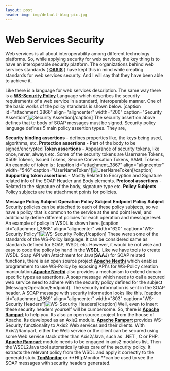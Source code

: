 ```yaml
---
layout: post
header-img: img/default-blog-pic.jpg
---
```


# Web Services Security

Web services is all about interoperability among different technology platforms. So, while applying security for web services, the key thing is to have an interoperable security platform. The organizations behind web services standards ( **[OASIS](http://www.oasis-open.org/home/index.php)** ) have kept this in mind while creating standards for web services security. And I will say that they have been able to achieve it.

Like there is a language for web services description. The same way there is a **[WS-Security Policy](http://docs.oasis-open.org/ws-sx/ws-securitypolicy/200702/ws-securitypolicy-1.2-spec-os.html)** Language which describes the security requirements of a web service in a standard, interoperable manner.  One of the basic works of the policy standards is shown below. [caption id="attachment_3866" align="aligncenter" width="200" caption="Security Assertion"]![Security Assertion](/wp-content/uploads/2010/06/Security-Assertion.jpg)[/caption] The security assertion above defines that te body of SOAP messages must be signed. Security policy language defines 5 main policy assertion types. They are, 

**Security binding assertions** \- defines properties like, the keys being used, algorithms, etc. **Protection assertions** \- Part of the body to be signed/encrypted **Token assertions** \- Appearance of security tokens, like once, never, always etc. Some of the security tokens are Username Tokens, X509 Tokens, Issued Tokens, Secure Conversation Tokens, SAML Tokens. An example of token is : [caption id="attachment_3867" align="aligncenter" width="546" caption="UserNameToken"]![UserNameToken](/wp-content/uploads/2010/06/UserNameToken.png)[/caption] **Supporting token assertions** \- Mostly Related to Encryption and Signature related info of the SOAP Header and Body elements. **Protocol assertions** \- Related to the signature of the body, signature type etc. **Policy Subjects** Policy subjects are the attachment points for policies. 

**Message Policy Subject** **Operation Policy Subject** **Endpoint Policy Subject** Security policies can be attached to each of these policy subjects, so we have a policy that is common to the service at the end point level, and additionally define different policies for each operation and message level. An example of policy in WSDL is shown here. [caption id="attachment_3868" align="aligncenter" width="620" caption="WS-Security Policy"]![WS-Security Policy](/wp-content/uploads/2010/06/Policy.png)[/caption] These were some of the standards of the WS-Policy language. It can be considered same as standards defined for SOAP, WSDL etc. However, it would be not wise and easy to code the policy by hand in the **WSDL**. Like we have tools to create WSDL. Soap API with Attachment for Java(**SAAJ**) for SOAP related functions, there is an open source project **[Apache Neethi](http://ws.apache.org/commons/neethi)** which enables programmers to use WS-Policy by exposing API's for WS-Policy creation manipulation.**[Apache Neethi](http://ws.apache.org/commons/neethi)** also provides a mechanism to extend domain specific types as assertions. A soap message which needs to call a secured web service need to adhere with the security policy defined for the subject (Message/Operation/Endpoint). The security information is sent in the SOAP header. A SOAP message with security information looks like this. [caption id="attachment_3869" align="aligncenter" width="803" caption="WS-Security Headers"]![WS-Security Headers](http://xebee.xebia.in/wp-content/uploads/2010/06/WS-Security-Headers.png)[/caption] Well, even to insert these security headers yourself will be cumbersome. So, there is **[Apache Rampart](http://ws.apache.org/rampart)** to help you. Its also an open source project from the house of Apache. Its developed as an Axis2 module. **[Apache Rampart](http://ws.apache.org/rampart)** provides WS-Security functionality to Axis2 Web services and their clients. With Axis2/Rampart, either the Web service or the client can be secured using some Web service stack other than Axis2/Java, such as  .NET , C or PHP. **[Apache Rampart](http://ws.apache.org/rampart)** module needs to be engaged in axis2 modules list. Then the WSDL2Java tool automatically takes care of the security policy. It extracts the relevant policy from the WSDL and apply it correctly to the generatd stub. **[TcpMonitor](https://tcpmon.dev.java.net)** or **HttpMonitor **can be used to see the SOAP messages with security headers generated.